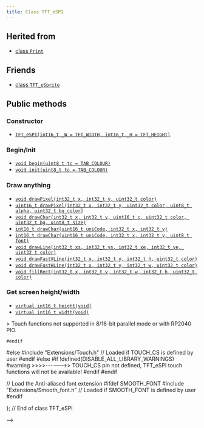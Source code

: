 ```yaml
---
title: Class TFT_eSPI
---
```


## Herited from

* [class `Print`](https://reference.arduino.cc/reference/en/language/functions/communication/print/)

## Friends

* [class `TFT_eSprite`](../tft_esprite.md)

## Public methods

### Constructor

* [`TFT_eSPI(int16_t _W = TFT_WIDTH, int16_t _H = TFT_HEIGHT)`](methods/constructor.md)

### Begin/Init

* [`void begin(uint8_t tc = TAB_COLOUR)`](methods/begin.md)
* [`void init(uint8_t tc = TAB_COLOUR)`](methods/init.md)

### Draw anything

* [`void drawPixel(int32_t x, int32_t y, uint32_t color)`](methods/drawpixel.md)
* [`uint16_t drawPixel(int32_t x, int32_t y, uint32_t color, uint8_t alpha, uint32_t bg_color)`](methods/drawpixel.md)
* [`void drawChar(int32_t x, int32_t y, uint16_t c, uint32_t color, uint32_t bg, uint8_t size)`](methods/drawchar.md)
* [`int16_t drawChar(uint16_t uniCode, int32_t x, int32_t y)`](methods/drawchar.md)
* [`int16_t drawChar(uint16_t uniCode, int32_t x, int32_t y, uint8_t font)`](methods/drawchar.md)
* [`void drawLine(int32_t xs, int32_t ys, int32_t xe, int32_t ye, uint32_t color)`](methods/drawline.md)
* [`void drawFastVLine(int32_t x, int32_t y, int32_t h, uint32_t color)`](methods/drawfastline.md)
* [`void drawFastHLine(int32_t x, int32_t y, int32_t w, uint32_t color)`](methods/drawfastline.md)
* [`void fillRect(int32_t x, int32_t y, int32_t w, int32_t h, uint32_t color)`](methods/fillrect.md)

### Get screen height/width

* [`virtual int16_t height(void)`](methods/height_width.md)
* [`virtual int16_t width(void)`](methods/height_width.md)

<!--
### what ? 

* virtual uint16_t readPixel(int32_t x, int32_t y)
* virtual void setWindow(int32_t xs, int32_t ys, int32_t xe, int32_t ye)
* virtual void pushColor(uint16_t color)
* virtual void begin_nin_write()
* virtual void end_nin_write()
* void setRotation(uint8_t r)
* uint8_t getRotation(void)
* void setOrigin(int32_t x, int32_t y)
* int32_t getOriginX(void)
* int32_t getOriginY(void)
* void invertDisplay(bool i)
* void setAddrWindow(int32_t xs, int32_t ys, int32_t w, int32_t h)
* void setViewport(int32_t x, int32_t y, int32_t w, int32_t h, bool vpDatum = true)
* bool checkViewport(int32_t x, int32_t y, int32_t w, int32_t h)
* int32_t getViewportX(void)
* int32_t getViewportY(void)
* int32_t getViewportWidth(void)
* int32_t getViewportHeight(void)
* bool getViewportDatum(void)
* void frameViewport(uint16_t color, int32_t w)
* void resetViewport(void)
* bool clipAddrWindow(int32_t* x, int32_t* y, int32_t* w, int32_t* h)
* bool clipWindow(int32_t* xs, int32_t* ys, int32_t* xe, int32_t* ye)
* void pushColor(uint16_t color, uint32_t len)
* void pushColors(uint16_t  *data, uint32_t len, bool swap = true)
* void pushColors(uint8_t  *data, uint32_t len)
* void pushBlock(uint16_t color, uint32_t len)
* void pushPixels(const void * data_in, uint32_t len)
* uint8_t tft_Read_8(void)
* void begin_SDA_Read(void)
* void end_SDA_Read(void)
* void fillScreen(uint32_t color)
* void drawRect(int32_t x, int32_t y, int32_t w, int32_t h, uint32_t color)
* void drawRoundRect(int32_t x, int32_t y, int32_t w, int32_t h, int32_t radius, uint32_t color)
* void fillRoundRect(int32_t x, int32_t y, int32_t w, int32_t h, int32_t radius, uint32_t color)
* void fillRectVGradient(int16_t x, int16_t y, int16_t w, int16_t h, uint32_t color1, uint32_t color2)
* void fillRectHGradient(int16_t x, int16_t y, int16_t w, int16_t h, uint32_t color1, uint32_t color2)
* void drawCircle(int32_t x, int32_t y, int32_t r, uint32_t color)
* void drawCircleHelper(int32_t x, int32_t y, int32_t r, uint8_t cornername, uint32_t color)
* void fillCircle(int32_t x, int32_t y, int32_t r, uint32_t color)
* void fillCircleHelper(int32_t x, int32_t y, int32_t r, uint8_t cornername, int32_t delta, uint32_t color)
* void drawEllipse(int16_t x, int16_t y, int32_t rx, int32_t ry, uint16_t color)
* void fillEllipse(int16_t x, int16_t y, int32_t rx, int32_t ry, uint16_t color)
* void drawTriangle(int32_t x1,int32_t y1, int32_t x2,int32_t y2, int32_t x3,int32_t y3, uint32_t color)
* void fillTriangle(int32_t x1,int32_t y1, int32_t x2,int32_t y2, int32_t x3,int32_t y3, uint32_t color)
* uint16_t drawPixel(int32_t x, int32_t y, uint32_t color, uint8_t alpha, uint32_t bg_color = 0x00FFFFFF)
* void drawSmoothArc(int32_t x, int32_t y, int32_t r, int32_t ir, uint32_t startAngle, uint32_t endAngle, uint32_t fg_color, uint32_t bg_color, bool roundEnds = false)
* void drawArc(int32_t x, int32_t y, int32_t r, int32_t ir, uint32_t startAngle, uint32_t endAngle, uint32_t fg_color, uint32_t bg_color, bool smoothArc = true)
* void drawSmoothCircle(int32_t x, int32_t y, int32_t r, uint32_t fg_color, uint32_t bg_color)
* void fillSmoothCircle(int32_t x, int32_t y, int32_t r, uint32_t color, uint32_t bg_color = 0x00FFFFFF)
* void drawSmoothRoundRect(int32_t x, int32_t y, int32_t r, int32_t ir, int32_t w, int32_t h, uint32_t fg_color, uint32_t bg_color = 0x00FFFFFF, uint8_t quadrants = 0xF)
* void fillSmoothRoundRect(int32_t x, int32_t y, int32_t w, int32_t h, int32_t radius, uint32_t color, uint32_t bg_color = 0x00FFFFFF)
* void drawSpot(float ax, float ay, float r, uint32_t fg_color, uint32_t bg_color = 0x00FFFFFF)
* void drawWideLine(float ax, float ay, float bx, float by, float wd, uint32_t fg_color, uint32_t bg_color = 0x00FFFFFF)
* void drawWedgeLine(float ax, float ay, float bx, float by, float aw, float bw, uint32_t fg_color, uint32_t bg_color = 0x00FFFFFF)
* void setSwapBytes(bool swap)
* bool getSwapBytes(void)
* void drawBitmap( int16_t x, int16_t y, const uint8_t *bitmap, int16_t w, int16_t h, uint16_t fgcolor)
* void drawBitmap( int16_t x, int16_t y, const uint8_t *bitmap, int16_t w, int16_t h, uint16_t fgcolor, uint16_t bgcolor)
* void drawXBitmap(int16_t x, int16_t y, const uint8_t *bitmap, int16_t w, int16_t h, uint16_t fgcolor)
* void drawXBitmap(int16_t x, int16_t y, const uint8_t *bitmap, int16_t w, int16_t h, uint16_t fgcolor, uint16_t bgcolor)
* void setBitmapColor(uint16_t fgcolor, uint16_t bgcolor)
* void setPivot(int16_t x, int16_t y)
* int16_t getPivotX(void)
* int16_t getPivotY(void)
* void readRect(int32_t x, int32_t y, int32_t w, int32_t h, uint16_t *data)
* void pushRect(int32_t x, int32_t y, int32_t w, int32_t h, uint16_t *data)
* void pushImage(int32_t x, int32_t y, int32_t w, int32_t h, uint16_t *data)
* void pushImage(int32_t x, int32_t y, int32_t w, int32_t h, uint16_t *data, uint16_t transparent)
* void pushImage(int32_t x, int32_t y, int32_t w, int32_t h, const uint16_t *data, uint16_t transparent)
* void pushImage(int32_t x, int32_t y, int32_t w, int32_t h, const uint16_t *data)
* void pushImage(int32_t x, int32_t y, int32_t w, int32_t h, uint8_t  *data, bool bpp8 = true, uint16_t *cmap = nullptr)
* void pushImage(int32_t x, int32_t y, int32_t w, int32_t h, uint8_t  *data, uint8_t  transparent, bool bpp8 = true, uint16_t *cmap = nullptr)
* void pushImage(int32_t x, int32_t y, int32_t w, int32_t h, const uint8_t *data, bool bpp8,  uint16_t *cmap = nullptr)
* void pushMaskedImage(int32_t x, int32_t y, int32_t w, int32_t h, uint16_t *img, uint8_t *mask)
* void readRectRGB(int32_t x, int32_t y, int32_t w, int32_t h, uint8_t *data)
* int16_t drawNumber(long intNumber, int32_t x, int32_t y, uint8_t font)
* int16_t drawNumber(long intNumber, int32_t x, int32_t y)
* int16_t drawFloat(float floatNumber, uint8_t decimal, int32_t x, int32_t y, uint8_t font)
* int16_t drawFloat(float floatNumber, uint8_t decimal, int32_t x, int32_t y)
* int16_t drawString(const char *string, int32_t x, int32_t y, uint8_t font)
* int16_t drawString(const char *string, int32_t x, int32_t y)
* int16_t drawString(const String& string, int32_t x, int32_t y, uint8_t font)
* int16_t drawString(const String& string, int32_t x, int32_t y)
* int16_t drawCentreString(const char *string, int32_t x, int32_t y, uint8_t font)
* int16_t drawRightString(const char *string, int32_t x, int32_t y, uint8_t font)
* int16_t drawCentreString(const String& string, int32_t x, int32_t y, uint8_t font)
* int16_t drawRightString(const String& string, int32_t x, int32_t y, uint8_t font)
* void setCursor(int16_t x, int16_t y)
* void setCursor(int16_t x, int16_t y, uint8_t font)
* int16_t  getCursorX(void)
* int16_t  getCursorY(void)
* void setTextColor(uint16_t color)
* void setTextColor(uint16_t fgcolor, uint16_t bgcolor, bool bgfill = false)
* void setTextSize(uint8_t size)
* void setTextWrap(bool wrapX, bool wrapY = false)
* void setTextDatum(uint8_t datum)
* uint8_t getTextDatum(void)
* void setTextPadding(uint16_t x_width)
* uint16_t getTextPadding(void)
* void setFreeFont(const GFXfont *f = NULL)
* void setTextFont(uint8_t font)
* void setFreeFont(uint8_t font)
* void setTextFont(uint8_t font)
* int16_t textWidth(const char *string, uint8_t font)
* int16_t textWidth(const char *string)
* int16_t textWidth(const String& string, uint8_t font)
* int16_t textWidth(const String& string)
* int16_t fontHeight(uint8_t font)
* int16_t fontHeight(void)
* uint16_t decodeUTF8(uint8_t *buf, uint16_t *index, uint16_t remaining)
* uint16_t decodeUTF8(uint8_t c)
* size_t write(uint8_t)
* void setCallback(getColorCallback getCol)
* uint16_t fontsLoaded(void)
* void spiwrite(uint8_t)
* void writecommand(uint16_t c)
* void writeRegister8(uint16_t c, uint8_t d)
* void writeRegister16(uint16_t c, uint16_t d)
* void writecommand(uint8_t c)
* void writedata(uint8_t d)
* void commandList(const uint8_t *addr)
* uint8_t readcommand8( uint8_t cmd_function, uint8_t index = 0)
* uint16_t readcommand16(uint8_t cmd_function, uint8_t index = 0)
* uint32_t readcommand32(uint8_t cmd_function, uint8_t index = 0)
* uint16_t color565(uint8_t red, uint8_t green, uint8_t blue)
* uint16_t color8to16(uint8_t color332)
* uint8_t  color16to8(uint16_t color565)
* uint32_t color16to24(uint16_t color565)
* uint32_t color24to16(uint32_t color888);
* uint16_t alphaBlend(uint8_t alpha, uint16_t fgc, uint16_t bgc)
* uint16_t alphaBlend(uint8_t alpha, uint16_t fgc, uint16_t bgc, uint8_t dither)
* uint32_t alphaBlend24(uint8_t alpha, uint32_t fgc, uint32_t bgc, uint8_t dither = 0)
* bool initDMA(bool ctrl_cs = false)
* void deInitDMA(void)		   
* void pushImageDMA(int32_t x, int32_t y, int32_t w, int32_t h, uint16_t* data, uint16_t* buffer = nullptr)
* void pushImageDMA(int32_t x, int32_t y, int32_t w, int32_t h, uint16_t const* data)
* void pushPixelsDMA(uint16_t* image, uint32_t len)
* bool dmaBusy(void)
* void dmaWait(void)

  bool     DMA_Enabled = false;   // Flag for DMA enabled state
  uint8_t  spiBusyCheck = 0;      // Number of ESP32 transfer buffers to check

* void startWrite(void)
* void writeColor(uint16_t color, uint32_t len)
* void endWrite(void)

  // Set/get an arbitrary library configuration attribute or option
  //       Use to switch ON/OFF capabilities such as UTF8 decoding - each attribute has a unique ID
  //       id = 0: reserved - may be used in future to reset all attributes to a default state
  //       id = 1: Turn on (a=true) or off (a=false) GLCD cp437 font character error correction
  //       id = 2: Turn on (a=true) or off (a=false) UTF8 decoding
  //       id = 3: Enable or disable use of ESP32 PSRAM (if available)
           #define CP437_SWITCH 1
           #define UTF8_SWITCH  2
           #define PSRAM_ENABLE 3
  void     setAttribute(uint8_t id = 0, uint8_t a = 0); // Set attribute value
  uint8_t  getAttribute(uint8_t id = 0);                // Get attribute value

           // Used for diagnostic sketch to see library setup adopted by compiler, see Section 7 above
  void     getSetup(setup_t& tft_settings); // Sketch provides the instance to populate
  bool     verifySetupID(uint32_t id);

  // Global variables
#if !defined (TFT_PARALLEL_8_BIT) && !defined (RP2040_PIO_INTERFACE)
  static   SPIClass& getSPIinstance(void); // Get SPI class handle
#endif
  uint32_t textcolor, textbgcolor;         // Text foreground and background colours

  uint32_t bitmap_fg, bitmap_bg;           // Bitmap foreground (bit=1) and background (bit=0) colours

  uint8_t  textfont,  // Current selected font number
           textsize,  // Current font size multiplier
           textdatum, // Text reference datum
           rotation;  // Display rotation (0-3)

  uint8_t  decoderState = 0;   // UTF8 decoder state        - not for user access
  uint16_t decoderBuffer;      // Unicode code-point buffer - not for user access


Private methodes
----------------

*  void     spi_begin()
*  void     spi_end()
*  void     spi_begin_read()
*  void     spi_end_read()
*  inline void begin_tft_write() __attribute__((always_inline));
*  inline void end_tft_write()   __attribute__((always_inline));
*  inline void begin_tft_read()  __attribute__((always_inline));
*  inline void end_tft_read()    __attribute__((always_inline));

   void     initBus(void);

           // Temporary  library development function  TODO: remove need for this
  void     pushSwapBytePixels(const void* data_in, uint32_t len);

           // Same as setAddrWindow but exits with CGRAM in read mode
  void     readAddrWindow(int32_t xs, int32_t ys, int32_t w, int32_t h);

           // Byte read prototype
  uint8_t  readByte(void);

           // GPIO parallel bus input/output direction control
  void     busDir(uint32_t mask, uint8_t mode);

           // Single GPIO input/output direction control
  void     gpioMode(uint8_t gpio, uint8_t mode);

           // Smooth graphics helper
  uint8_t  sqrt_fraction(uint32_t num);

           // Helper function: calculate distance of a point from a finite length line between two points
  float    wedgeLineDistance(float pax, float pay, float bax, float bay, float dr);

           // Display variant settings
  uint8_t  tabcolor,                   // ST7735 screen protector "tab" colour (now invalid)
           colstart = 0, rowstart = 0; // Screen display area to CGRAM area coordinate offsets

           // Port and pin masks for control signals (ESP826 only) - TODO: remove need for this
  volatile uint32_t *dcport, *csport;
  uint32_t cspinmask, dcpinmask, wrpinmask, sclkpinmask;

           #if defined(ESP32_PARALLEL)
           // Bit masks for ESP32 parallel bus interface
  uint32_t xclr_mask, xdir_mask; // Port set/clear and direction control masks

           // Lookup table for ESP32 parallel bus interface uses 1kbyte RAM,
  uint32_t xset_mask[256]; // Makes Sprite rendering test 33% faster, for slower macro equivalent
                           // see commented out #define set_mask(C) within TFT_eSPI_ESP32.h
           #endif

  //uint32_t lastColor = 0xFFFF; // Last colour - used to minimise bit shifting overhead

  getColorCallback getColor = nullptr; // Smooth font callback function pointer

  bool     locked, inTransaction, lockTransaction; // SPI transaction and mutex lock flags


Protected attributs
-------------------

  int32_t  _init_width, _init_height; // Display w/h as input, used by setRotation()
  int32_t  _width, _height;           // Display w/h as modified by current rotation
  int32_t  addr_row, addr_col;        // Window position - used to minimise window commands

  int16_t  _xPivot;   // TFT x pivot point coordinate for rotated Sprites
  int16_t  _yPivot;   // TFT x pivot point coordinate for rotated Sprites

  // Viewport variables
  int32_t  _vpX, _vpY, _vpW, _vpH;    // Note: x start, y start, x end + 1, y end + 1
  int32_t  _xDatum;
  int32_t  _yDatum;
  int32_t  _xWidth;
  int32_t  _yHeight;
  bool     _vpDatum;
  bool     _vpOoB;

  int32_t  cursor_x, cursor_y, padX;       // Text cursor x,y and padding setting
  int32_t  bg_cursor_x;                    // Background fill cursor
  int32_t  last_cursor_x;                  // Previous text cursor position when fill used

  uint32_t fontsloaded;               // Bit field of fonts loaded

  uint8_t  glyph_ab,   // Smooth font glyph delta Y (height) above baseline
           glyph_bb;   // Smooth font glyph delta Y (height) below baseline

  bool     isDigits;   // adjust bounding box for numbers to reduce visual jiggling
  bool     textwrapX, textwrapY;  // If set, 'wrap' text at right and optionally bottom edge of display
  bool     _swapBytes; // Swap the byte order for TFT pushImage()

  bool     _booted;    // init() or begin() has already run once

                       // User sketch manages these via set/getAttribute()
  bool     _cp437;        // If set, use correct CP437 charset (default is OFF)
  bool     _utf8;         // If set, use UTF-8 decoder in print stream 'write()' function (default ON)
  bool     _psram_enable; // Enable PSRAM use for library functions (TBD) and Sprites

  uint32_t _lastColor; // Buffered value of last colour used

  bool     _fillbg;    // Fill background flag (just for for smooth fonts at the moment)

#if defined (SSD1963_DRIVER)
  uint16_t Cswap;      // Swap buffer for SSD1963
  uint8_t r6, g6, b6;  // RGB buffer for SSD1963
#endif

#ifdef LOAD_GFXFF
  GFXfont  *gfxFont;
#endif

/***************************************************************************************
**                         Section 9: TFT_eSPI class conditional extensions
***************************************************************************************/
// Load the Touch extension
#ifdef TOUCH_CS
  #if defined (TFT_PARALLEL_8_BIT) || defined (RP2040_PIO_INTERFACE)
    #if !defined(DISABLE_ALL_LIBRARY_WARNINGS)
      #error >>>>------>> Touch functions not supported in 8/16-bit parallel mode or with RP2040 PIO.
    #endif
  #else
    #include "Extensions/Touch.h"        // Loaded if TOUCH_CS is defined by user
  #endif
#else
    #if !defined(DISABLE_ALL_LIBRARY_WARNINGS)
      #warning >>>>------>> TOUCH_CS pin not defined, TFT_eSPI touch functions will not be available!
    #endif
#endif

// Load the Anti-aliased font extension
#ifdef SMOOTH_FONT
  #include "Extensions/Smooth_font.h"  // Loaded if SMOOTH_FONT is defined by user
#endif

}; // End of class TFT_eSPI

-->
